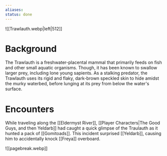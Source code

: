```yaml
---
aliases: 
status: done
---
```


![[Trawlauth.webp|left|512]]

# Background
The Trawlauth is a freshwater-placental mammal that primarily feeds on fish and other small aquatic organisms. Though, it has been known to swallow larger prey, including lone young sapients. As a stalking predator, the Trawlauth uses its rigid and flaky, dark-brown speckled skin to hide amidst the murky waterbed, before lunging at its prey from below the water's surface.
# Encounters
While traveling along the [[Eldermyst River]], [[Player Characters|The Good Guys, and then Yeldarb]] had caught a quick glimpse of the Traulauth as it hunted a pack of [[Gomitoads]]. This incident surprised [[Yeldarb]], causing him to accidentally knock [[Freya]] overboard.

![[pagebreak.webp]]